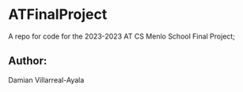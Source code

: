 # ATFinalProject
A repo for code for the 2023-2023 AT CS Menlo School Final Project; 

## Author:
Damian Villarreal-Ayala